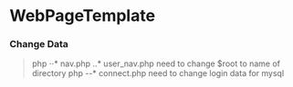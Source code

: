 WebPageTemplate
===============
### Change Data
>php
>⋅⋅* nav.php
>..* user_nav.php
>need to change $root to name of directory
>php
>--* connect.php
>need to change login data for mysql